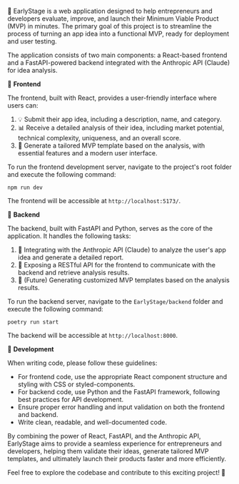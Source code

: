 🚀 EarlyStage is a web application designed to help entrepreneurs and developers evaluate, improve, and launch their Minimum Viable Product (MVP) in minutes. The primary goal of this project is to streamline the process of turning an app idea into a functional MVP, ready for deployment and user testing.

The application consists of two main components: a React-based frontend and a FastAPI-powered backend integrated with the Anthropic API (Claude) for idea analysis.

📂 **Frontend**

The frontend, built with React, provides a user-friendly interface where users can:

1. 💡 Submit their app idea, including a description, name, and category.
2. 📊 Receive a detailed analysis of their idea, including market potential, technical complexity, uniqueness, and an overall score.
3. 🎨 Generate a tailored MVP template based on the analysis, with essential features and a modern user interface.

To run the frontend development server, navigate to the project's root folder and execute the following command:

```
npm run dev
```

The frontend will be accessible at `http://localhost:5173/`.

📂 **Backend**

The backend, built with FastAPI and Python, serves as the core of the application. It handles the following tasks:

1. 🤖 Integrating with the Anthropic API (Claude) to analyze the user's app idea and generate a detailed report.
2. 🔄 Exposing a RESTful API for the frontend to communicate with the backend and retrieve analysis results.
3. 🔧 (Future) Generating customized MVP templates based on the analysis results.

To run the backend server, navigate to the `EarlyStage/backend` folder and execute the following command:

```
poetry run start
```

The backend will be accessible at `http://localhost:8000`.

🔨 **Development**

When writing code, please follow these guidelines:

- For frontend code, use the appropriate React component structure and styling with CSS or styled-components.
- For backend code, use Python and the FastAPI framework, following best practices for API development.
- Ensure proper error handling and input validation on both the frontend and backend.
- Write clean, readable, and well-documented code.

By combining the power of React, FastAPI, and the Anthropic API, EarlyStage aims to provide a seamless experience for entrepreneurs and developers, helping them validate their ideas, generate tailored MVP templates, and ultimately launch their products faster and more efficiently.

Feel free to explore the codebase and contribute to this exciting project! 🎉